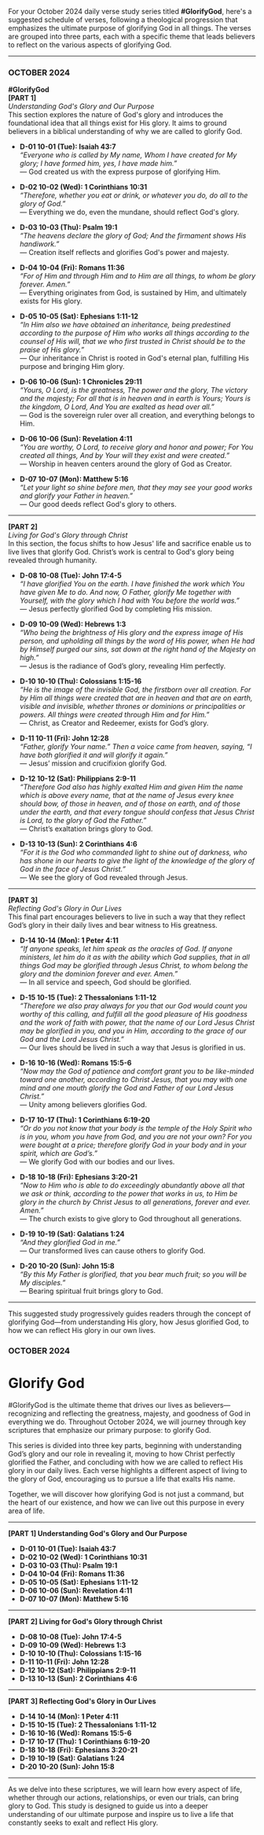 For your October 2024 daily verse study series titled **#GlorifyGod**, here's a suggested schedule of verses, following a theological progression that emphasizes the ultimate purpose of glorifying God in all things. The verses are grouped into three parts, each with a specific theme that leads believers to reflect on the various aspects of glorifying God.

---

### OCTOBER 2024
**#GlorifyGod**  
**[PART 1]**  
*Understanding God's Glory and Our Purpose*  
This section explores the nature of God's glory and introduces the foundational idea that all things exist for His glory. It aims to ground believers in a biblical understanding of why we are called to glorify God.

- **D-01 10-01 (Tue): Isaiah 43:7**  
  *“Everyone who is called by My name, Whom I have created for My glory; I have formed him, yes, I have made him.”*  
  — God created us with the express purpose of glorifying Him.

- **D-02 10-02 (Wed): 1 Corinthians 10:31**  
  *“Therefore, whether you eat or drink, or whatever you do, do all to the glory of God.”*  
  — Everything we do, even the mundane, should reflect God's glory.

- **D-03 10-03 (Thu): Psalm 19:1**  
  *“The heavens declare the glory of God; And the firmament shows His handiwork.”*  
  — Creation itself reflects and glorifies God's power and majesty.

- **D-04 10-04 (Fri): Romans 11:36**  
  *“For of Him and through Him and to Him are all things, to whom be glory forever. Amen.”*  
  — Everything originates from God, is sustained by Him, and ultimately exists for His glory.

- **D-05 10-05 (Sat): Ephesians 1:11-12**  
  *“In Him also we have obtained an inheritance, being predestined according to the purpose of Him who works all things according to the counsel of His will, that we who first trusted in Christ should be to the praise of His glory.”*  
  — Our inheritance in Christ is rooted in God's eternal plan, fulfilling His purpose and bringing Him glory.

- **D-06 10-06 (Sun): 1 Chronicles 29:11**  
  *“Yours, O Lord, is the greatness, The power and the glory, The victory and the majesty; For all that is in heaven and in earth is Yours; Yours is the kingdom, O Lord, And You are exalted as head over all.”*  
  — God is the sovereign ruler over all creation, and everything belongs to Him.

- **D-06 10-06 (Sun): Revelation 4:11**  
  *“You are worthy, O Lord, to receive glory and honor and power; For You created all things, And by Your will they exist and were created.”*  
  — Worship in heaven centers around the glory of God as Creator.

- **D-07 10-07 (Mon): Matthew 5:16**  
  *“Let your light so shine before men, that they may see your good works and glorify your Father in heaven.”*  
  — Our good deeds reflect God's glory to others.

---

**[PART 2]**  
*Living for God's Glory through Christ*  
In this section, the focus shifts to how Jesus' life and sacrifice enable us to live lives that glorify God. Christ’s work is central to God's glory being revealed through humanity.

- **D-08 10-08 (Tue): John 17:4-5**  
  *“I have glorified You on the earth. I have finished the work which You have given Me to do. And now, O Father, glorify Me together with Yourself, with the glory which I had with You before the world was.”*  
  — Jesus perfectly glorified God by completing His mission.

- **D-09 10-09 (Wed): Hebrews 1:3**  
  *“Who being the brightness of His glory and the express image of His person, and upholding all things by the word of His power, when He had by Himself purged our sins, sat down at the right hand of the Majesty on high.”*  
  — Jesus is the radiance of God’s glory, revealing Him perfectly.

- **D-10 10-10 (Thu): Colossians 1:15-16**  
  *“He is the image of the invisible God, the firstborn over all creation. For by Him all things were created that are in heaven and that are on earth, visible and invisible, whether thrones or dominions or principalities or powers. All things were created through Him and for Him.”*  
  — Christ, as Creator and Redeemer, exists for God’s glory.

- **D-11 10-11 (Fri): John 12:28**  
  *“Father, glorify Your name.” Then a voice came from heaven, saying, “I have both glorified it and will glorify it again.”*  
  — Jesus’ mission and crucifixion glorify God.

- **D-12 10-12 (Sat): Philippians 2:9-11**  
  *“Therefore God also has highly exalted Him and given Him the name which is above every name, that at the name of Jesus every knee should bow, of those in heaven, and of those on earth, and of those under the earth, and that every tongue should confess that Jesus Christ is Lord, to the glory of God the Father.”*  
  — Christ’s exaltation brings glory to God.

- **D-13 10-13 (Sun): 2 Corinthians 4:6**  
  *“For it is the God who commanded light to shine out of darkness, who has shone in our hearts to give the light of the knowledge of the glory of God in the face of Jesus Christ.”*  
  — We see the glory of God revealed through Jesus.

---

**[PART 3]**  
*Reflecting God's Glory in Our Lives*  
This final part encourages believers to live in such a way that they reflect God’s glory in their daily lives and bear witness to His greatness.

- **D-14 10-14 (Mon): 1 Peter 4:11**  
  *“If anyone speaks, let him speak as the oracles of God. If anyone ministers, let him do it as with the ability which God supplies, that in all things God may be glorified through Jesus Christ, to whom belong the glory and the dominion forever and ever. Amen.”*  
  — In all service and speech, God should be glorified.

- **D-15 10-15 (Tue): 2 Thessalonians 1:11-12**  
  *“Therefore we also pray always for you that our God would count you worthy of this calling, and fulfill all the good pleasure of His goodness and the work of faith with power, that the name of our Lord Jesus Christ may be glorified in you, and you in Him, according to the grace of our God and the Lord Jesus Christ.”*  
  — Our lives should be lived in such a way that Jesus is glorified in us.

- **D-16 10-16 (Wed): Romans 15:5-6**  
  *“Now may the God of patience and comfort grant you to be like-minded toward one another, according to Christ Jesus, that you may with one mind and one mouth glorify the God and Father of our Lord Jesus Christ.”*  
  — Unity among believers glorifies God.

- **D-17 10-17 (Thu): 1 Corinthians 6:19-20**  
  *“Or do you not know that your body is the temple of the Holy Spirit who is in you, whom you have from God, and you are not your own? For you were bought at a price; therefore glorify God in your body and in your spirit, which are God’s.”*  
  — We glorify God with our bodies and our lives.

- **D-18 10-18 (Fri): Ephesians 3:20-21**  
  *“Now to Him who is able to do exceedingly abundantly above all that we ask or think, according to the power that works in us, to Him be glory in the church by Christ Jesus to all generations, forever and ever. Amen.”*  
  — The church exists to give glory to God throughout all generations.

- **D-19 10-19 (Sat): Galatians 1:24**  
  *“And they glorified God in me.”*  
  — Our transformed lives can cause others to glorify God.

- **D-20 10-20 (Sun): John 15:8**  
  *“By this My Father is glorified, that you bear much fruit; so you will be My disciples.”*  
  — Bearing spiritual fruit brings glory to God.

---

This suggested study progressively guides readers through the concept of glorifying God—from understanding His glory, how Jesus glorified God, to how we can reflect His glory in our own lives.


### OCTOBER 2024
#  Glorify God

#GlorifyGod is the ultimate theme that drives our lives as believers—recognizing and reflecting the greatness, majesty, and goodness of God in everything we do. Throughout October 2024, we will journey through key scriptures that emphasize our primary purpose: to glorify God.

This series is divided into three key parts, beginning with understanding God’s glory and our role in revealing it, moving to how Christ perfectly glorified the Father, and concluding with how we are called to reflect His glory in our daily lives. Each verse highlights a different aspect of living to the glory of God, encouraging us to pursue a life that exalts His name.

Together, we will discover how glorifying God is not just a command, but the heart of our existence, and how we can live out this purpose in every area of life.

---

**[PART 1] Understanding God's Glory and Our Purpose**  
- **D-01 10-01 (Tue): Isaiah 43:7**  
- **D-02 10-02 (Wed): 1 Corinthians 10:31**  
- **D-03 10-03 (Thu): Psalm 19:1**  
- **D-04 10-04 (Fri): Romans 11:36**  
- **D-05 10-05 (Sat): Ephesians 1:11-12**  
- **D-06 10-06 (Sun): Revelation 4:11**  
- **D-07 10-07 (Mon): Matthew 5:16**  

---

**[PART 2] Living for God's Glory through Christ**  
- **D-08 10-08 (Tue): John 17:4-5**  
- **D-09 10-09 (Wed): Hebrews 1:3**  
- **D-10 10-10 (Thu): Colossians 1:15-16**  
- **D-11 10-11 (Fri): John 12:28**  
- **D-12 10-12 (Sat): Philippians 2:9-11**  
- **D-13 10-13 (Sun): 2 Corinthians 4:6**  

---

**[PART 3] Reflecting God's Glory in Our Lives**  
- **D-14 10-14 (Mon): 1 Peter 4:11**  
- **D-15 10-15 (Tue): 2 Thessalonians 1:11-12**  
- **D-16 10-16 (Wed): Romans 15:5-6**  
- **D-17 10-17 (Thu): 1 Corinthians 6:19-20**  
- **D-18 10-18 (Fri): Ephesians 3:20-21**  
- **D-19 10-19 (Sat): Galatians 1:24**  
- **D-20 10-20 (Sun): John 15:8**  

---

As we delve into these scriptures, we will learn how every aspect of life, whether through our actions, relationships, or even our trials, can bring glory to God. This study is designed to guide us into a deeper understanding of our ultimate purpose and inspire us to live a life that constantly seeks to exalt and reflect His glory.
